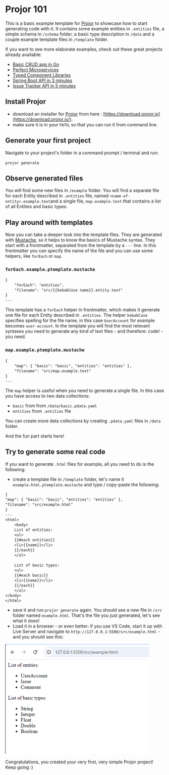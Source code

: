 # Projor 101

This is a basic example template for [Projor](https://projor.io) to showcase how to start generating code with it. It contains some example entities in `.entities` file, a simple schema in `/schema` folder, a basic type description in `/data` and a couple example template files in `/template` folder.

If you want to see more elaborate examples, check out these great projects already available:

- [Basic CRUD app in Go](https://docs.projor.io/full-examples/go.html)
- [Perfect Microservices](https://github.com/SIOCODE-Open/perfect-micro-services)
- [Typed Component Libraries](https://github.com/SIOCODE-Open/typed-component-libraries)
- [Spring Boot API in 3 minutes](https://medium.com/@botond.kovacs_52320/create-a-spring-boot-api-in-3-minutes-29531563d5dd)
- [Issue Tracker API in 5 minutes](https://medium.com/@botond.kovacs_52320/issue-tracker-api-in-5-minutes-a78ac76fec4f)

## Install Projor

- download an installer for [Projor](https://projor.io) from here : [https://download.projor.io](https://download.projor.io/).
- make sure it is in your `PATH`, so that you can run it from command line.

## Generate your first project

Navigate to your project's folder in a command prompt / terminal and run:

`projor generate`

## Observe generated files

You will find some new files in `/example` folder. You will find a separate file for each Entity described in `.entities` file, named `<name-of-entity>.example.text`and a single file, `map.example.text` that contains a list of all Entities and basic types.

## Play around with templates

Now you can take a deeper look into the template files. They are generated with [Mustache](https://mustache.github.io/), so it helps to know the basics of Mustache syntax. They start with a frontmatter, separated from the template by a `---` line. In this frontmatter you can specify the name of the file and you can use some helpers, like `forEach` or `map`.

### `forEach.example.ptemplate.mustache`

```
{
    "forEach": "entities",
    "filename": "src/{{kebabCase name}}.entity.text"
}
---
```

This template has a `forEach` helper in frontmatter, which makes it generate one file for each Entity described in `.entities`. The helper `kebabCase` specifies spelling for the file name, in this case `UserAccount` for example becomes `user-account`.
In the template you will find the most relevant syntaxes you need to generate any kind of text files - and therefore: code! - you need.

### `map.example.ptemplate.mustache`

```
{
    "map": { "basic": "basic", "entities": "entities" },
    "filename": "src/map.example.text"
}
---
```
The `map` helper is useful when you need to generate a single file. In this case you have access to two data collections:
- `basic` from from `/data/basic.pdata.yaml`
- `entities` from `.entities` file
 
You can create more data collections by creating `.pdata.yaml` files in `/data` folder.

And the fun part starts here!

## Try to generate some real code

If you want to generate `.html` files for example, all you need to do is the following:

- create a template file in `/template` folder, let's name it `example.html.ptemplate.mustache` and type / copy-paste the following:
```
{
"map": { "basic": "basic", "entities": "entities" },
"filename": "src/example.html"
}
---
<html>
    <body>
    List of entities:
    <ul>
    {{#each entities}}
    <li>{{name}}</li>
    {{/each}}
    </ul>

    List of basic types:
    <ul>
    {{#each basic}}
    <li>{{name}}</li>
    {{/each}}
    </ul>
</body>
</html>
```
- save it and run `projor generate` again. You should see a new file in `/src` folder named `example.html`. That's the file you just generated, let's see what it does!
- Load it in a browser - or even better: if you use VS Code, start it up with Live Server and navigate to `http://127.0.0.1:5500/src/example.html` - and you should see this:

![alt text](screenshot.png)


Congratulations, you created your very first, very simple Projor project! Keep going :)